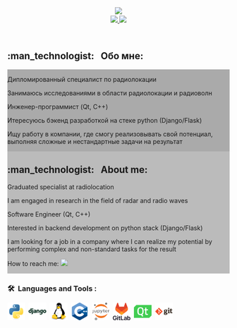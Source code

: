 <div id="header" align="center">
  <img src="https://media.giphy.com/media/13HBDT4QSTpveU/giphy.gif" width="200"/>
</div>
<div id="badges" align=center>
  <a href="https://hh.ru/applicant/resumes/view?resume=47ac449fff0926a2fb0039ed1f353146627a70">
    <img src="https://img.shields.io/badge/HH-%D0%A0%D0%B5%D0%B7%D1%8E%D0%BC%D0%B5-red?style=social&logo=HeadHunter" width="100"/>
  </a>
  <a href="https://t.me/noctue">
    <img src="https://img.shields.io/badge/Telegram-noctue-blue?style=social&logo=Telegram" width="150"/>
  </a>
</div>
<p align="center"><img src="https://komarev.com/ghpvc/?username=Maltsew&style=flat-square&color=blue" alt=""/></p>

###
<h2>:man_technologist: &nbsp; Обо мне:</h2>
<div class="row">
  <div class="column" style="background-color:#aaa;">
    <p>Дипломированный специалист по радиолокации</p>
    <p>Занимаюсь исследованиями в области радиолокации и радиоволн</p>
    <p>Инженер-программист (Qt, C++)</p>
    <p>Итересуюсь бэкенд разработкой на стеке python (Django/Flask)</p>
    <p>Ищу работу в компании, где смогу реализовывать свой потенциал, выполняя сложные и нестандартные задачи на результат</p>
  </div>
  <div class="column" style="background-color:#bbb;">
    <h2>:man_technologist: &nbsp; About me:</h2>
    <p>Graduated specialist at radiolocation</p>
    <p>I am engaged in research in the field of radar and radio waves</p>
    <p>Software Engineer (Qt, C++)</p>
    <p>Interested in backend development on python stack (Django/Flask)</p>
    <p>I am looking for a job in a company where I can realize my potential by performing complex and non-standard tasks for the result</p>
    <p>How to reach me: <a href="maltsew.na@gmail.com">
    <img src="https://img.shields.io/badge/Gmail-send%20me%20an%20email-blue?style=social&logo=Gmail"/>
  </a>
</p>
</div>

### 🛠 &nbsp;Languages and Tools :
<p>
<img src="https://github.com/devicons/devicon/blob/master/icons/python/python-original.svg" title="Python" alt="Python" width="40" height="40"/>&nbsp;
<img src="https://github.com/devicons/devicon/blob/master/icons/django/django-plain-wordmark.svg" title="Django" alt="Django" width="40" height="40"/>&nbsp;
<img src="https://github.com/devicons/devicon/blob/master/icons/linux/linux-original.svg" title="Linux" alt="Linux" width="40" height="40"/>&nbsp;
<img src="https://github.com/devicons/devicon/blob/master/icons/cplusplus/cplusplus-original.svg" title="Cplusplus" alt="Cplusplus" width="40" height="40"/>&nbsp;
<img src="https://github.com/devicons/devicon/blob/master/icons/jupyter/jupyter-original-wordmark.svg" title="Jupyter" alt="Jupyter" width="40" height="40"/>&nbsp;
<img src="https://github.com/devicons/devicon/blob/master/icons/gitlab/gitlab-original-wordmark.svg" title="Gitlab" alt="Gitlab" width="40" height="40"/>&nbsp;
<img src="https://github.com/devicons/devicon/blob/master/icons/qt/qt-original.svg" title="Qt" alt="Qt" width="40" height="40"/>&nbsp;
<img src="https://github.com/devicons/devicon/blob/master/icons/git/git-original-wordmark.svg" title="Git" alt="Git" width="40" height="40"/>&nbsp;

<!--
- 🔭 I’m currently working on ...
- 🌱 I’m currently learning ...
- 👯 I’m looking to collaborate on ...
- 🤔 I’m looking for help with ...
- 💬 Ask me about ...
- 📫 How to reach me: ...
- 😄 Pronouns: ...
- ⚡ Fun fact: ...
-->
